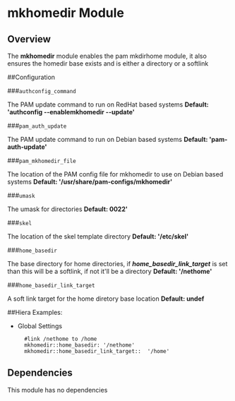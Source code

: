 # mkhomedir Module

## Overview

The **mkhomedir** module enables the pam mkdirhome module, it also ensures the homedir base exists and is either a directory or a softlink

##Configuration

###`authconfig_command`

The PAM update command to run on RedHat based systems **Default:  'authconfig --enablemkhomedir --update'**

###`pam_auth_update`

The PAM update command to run on Debian based systems **Default: 'pam-auth-update'**

###`pam_mkhomedir_file`

The location of the PAM config file for mkhomedir to use on Debian based systems **Default:  '/usr/share/pam-configs/mkhomedir'**

###`umask` 

The umask for directories **Default: 0022'**

###`skel`

The location of the skel template directory **Default: '/etc/skel'**

###`home_basedir` 

The base directory for home directories, if ***home_basedir_link_target*** is set than this will be a softlink, if not it'll be a directory **Default: '/nethome'**

###`home_basedir_link_target`

A soft link target for the home diretory base location **Default: undef**

##Hiera Examples:

* Global Settings

        #link /nethome to /home
        mkhomedir::home_basedir: '/nethome'
        mkhomedir::home_basedir_link_target::  '/home'
        
## Dependencies

This module has no dependencies